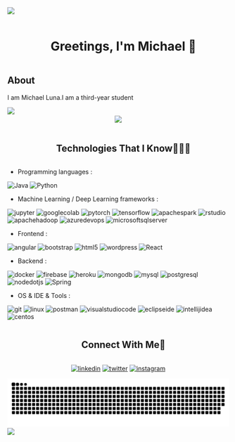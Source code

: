 
<!--horizontal divider(gradiant)-->
<img src="https://user-images.githubusercontent.com/73097560/115834477-dbab4500-a447-11eb-908a-139a6edaec5c.gif">

<!--h1 without bottom border-->
<div id="user-content-toc">
  <ul align="center">
   <summary><h1 style="display: inline-block"> Greetings, I'm Michael 👋</h1></summary>
  </ul>
</div>

<!--About-->
## About
<p>I am Michael Luna.I am a third-year student
</p>


<!--horizontal divider(gradiant)-->
<img src="https://user-images.githubusercontent.com/73097560/115834477-dbab4500-a447-11eb-908a-139a6edaec5c.gif">

<div id="header" align="center">
  <img src="https://media.giphy.com/media/v1.Y2lkPTc5MGI3NjExODkyMzR2cTVmODN2bHhxNjFpdDhiMmFsNXZ4OGcwZ3pldndqc3hlcSZlcD12MV9pbnRlcm5hbF9naWZfYnlfaWQmY3Q9Zw/12CSpwCtoy1Vfy/giphy.gif" width="600"/>
</div>



<!--h1 without bottom border-->
<div id="user-content-toc">
  <ul align="center">
    <summary><h2 style="display: inline-block">Technologies That I Know👨🏻‍💻</h2></summary>
  </ul>
</div>
<!--tech stack -->

- Programming languages : <br />

![Java](https://img.shields.io/badge/Java-41454A?style=for-the-badge&logo=Oracle)
![Python](https://img.shields.io/badge/Python-41454A?style=for-the-badge&logo=Python)

- Machine Learning / Deep Learning frameworks : <br />

![jupyter](https://img.shields.io/badge/jupyter-41454A?style=for-the-badge&logo=jupyter)
![googlecolab](https://img.shields.io/badge/googlecolab-41454A?style=for-the-badge&logo=googlecolab)
![pytorch](https://img.shields.io/badge/pytorch-41454A?style=for-the-badge&logo=pytorch)
![tensorflow](https://img.shields.io/badge/tensorflow-41454A?style=for-the-badge&logo=tensorflow)
![apachespark](https://img.shields.io/badge/apachespark-41454A?style=for-the-badge&logo=apachespark)
![rstudio](https://img.shields.io/badge/rstudio-41454A?style=for-the-badge&logo=rstudio)
![apachehadoop](https://img.shields.io/badge/apachehadoop-41454A?style=for-the-badge&logo=apachehadoop)
![azuredevops](https://img.shields.io/badge/azuredevops-41454A?style=for-the-badge&logo=azuredevops)
![microsoftsqlserver](https://img.shields.io/badge/microsoftsqlserver-41454A?style=for-the-badge&logo=microsoftsqlserver)

- Frontend : <br />

![angular](https://img.shields.io/badge/angular-41454A?style=for-the-badge&logo=angular)
![bootstrap](https://img.shields.io/badge/bootstrap-41454A?style=for-the-badge&logo=bootstrap)
![html5](https://img.shields.io/badge/html5-41454A?style=for-the-badge&logo=html5)
![wordpress](https://img.shields.io/badge/wordpress-41454A?style=for-the-badge&logo=wordpress)
![React](https://img.shields.io/badge/React-41454A?style=for-the-badge&logo=React)



- Backend : <br />

![docker](https://img.shields.io/badge/docker-41454A?style=for-the-badge&logo=docker)
![firebase](https://img.shields.io/badge/firebase-41454A?style=for-the-badge&logo=firebase)
![heroku](https://img.shields.io/badge/heroku-41454A?style=for-the-badge&logo=heroku)
![mongodb](https://img.shields.io/badge/mongodb-41454A?style=for-the-badge&logo=mongodb)
![mysql](https://img.shields.io/badge/mysql-41454A?style=for-the-badge&logo=mysql)
![postgresql](https://img.shields.io/badge/postgresql-41454A?style=for-the-badge&logo=postgresql)
![nodedotjs](https://img.shields.io/badge/nodedotjs-41454A?style=for-the-badge&logo=nodedotjs)
![Spring](https://img.shields.io/badge/Spring-41454A?style=for-the-badge&logo=Spring)

- OS & IDE & Tools : <br />
  
![git](https://img.shields.io/badge/git-41454A?style=for-the-badge&logo=git)
![linux](https://img.shields.io/badge/linux-41454A?style=for-the-badge&logo=linux)
![postman](https://img.shields.io/badge/postman-41454A?style=for-the-badge&logo=postman)
![visualstudiocode](https://img.shields.io/badge/visualstudiocode-41454A?style=for-the-badge&logo=visualstudiocode)
![eclipseide](https://img.shields.io/badge/eclipseide-41454A?style=for-the-badge&logo=eclipseide)
![intellijidea](https://img.shields.io/badge/intellijidea-41454A?style=for-the-badge&logo=intellijidea)
![centos](https://img.shields.io/badge/centos-41454A?style=for-the-badge&logo=centos)


<!-- Connect with me -->
<!--h2 without bottom border-->
<div id="user-content-toc">
  <ul align="center">
    <summary><h2 style="display: inline-block">Connect With Me🤝</h2></summary>
  </ul>
</div>

<!--icons and links-->
<p align="center">
<a href="https://www.linkedin.com/in/michael-romulo-luna-abad-4a9411227/" target="blank"><img align="center" src="https://user-images.githubusercontent.com/88904952/234979284-68c11d7f-1acc-4f0c-ac78-044e1037d7b0.png" alt="linkedin" height="50" width="50" /></a>
<a href="https://twitter.com/MichaelLAbad1" target="blank"><img align="center" src="https://user-images.githubusercontent.com/88904952/234980676-61bfb021-ecc8-48f7-88e6-34c1b06c4a58.png" alt="twitter" height="50" width="50" /></a> 
<a href="https://www.instagram.com/michael__abadd/" target="blank"><img align="center" src="https://user-images.githubusercontent.com/88904952/234981169-2dd1e58f-4b7e-468c-8213-034ba62156c3.png" alt="instagram" height="50" width="50" /></a>
  
</p>



<!--- snake -->
<div align="center">
  <img  src="https://github.com/1999AZZAR/1999AZZAR/blob/main/resources/img/grid-snake.svg"
       alt="snake" /></a>
</div>


</div>

<!--horizontal divider(gradiant)-->
<img src="https://user-images.githubusercontent.com/73097560/115834477-dbab4500-a447-11eb-908a-139a6edaec5c.gif">

